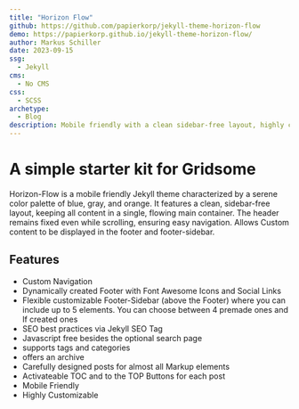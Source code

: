 ```yaml
---
title: "Horizon Flow"
github: https://github.com/papierkorp/jekyll-theme-horizon-flow
demo: https://papierkorp.github.io/jekyll-theme-horizon-flow/
author: Markus Schiller
date: 2023-09-15
ssg:
  - Jekyll
cms:
  - No CMS
css:
  - SCSS
archetype:
  - Blog
description: Mobile friendly with a clean sidebar-free layout, highly customizable.
---
```


# A simple starter kit for Gridsome

Horizon-Flow is a mobile friendly Jekyll theme characterized by a serene color palette of blue, gray, and orange. It features a clean, sidebar-free layout, keeping all content in a single, flowing main container. The header remains fixed even while scrolling, ensuring easy navigation. Allows Custom content to be displayed in the footer and footer-sidebar.

## Features

* Custom Navigation
* Dynamically created Footer with Font Awesome Icons and Social Links
* Flexible customizable Footer-Sidebar (above the Footer) where you can include up to 5 elements. You can choose between 4 premade ones and lf created ones
* SEO best practices via Jekyll SEO Tag
* Javascript free besides the optional search page
* supports tags and categories
* offers an archive
* Carefully designed posts for almost all Markup elements
* Activateable TOC and to the TOP Buttons for each post
* Mobile Friendly
* Highly Customizable
